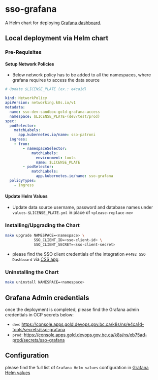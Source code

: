 # sso-grafana

A Helm chart for deploying [Grafana dashboard](https://github.com/grafana/helm-charts/tree/main/charts/grafana).

## Local deployment via Helm chart

### Pre-Requisites

#### Setup Network Policies

- Below network policy has to be added to all the namespaces, where grafana requires to access the data source

```yaml
# Update $LICENSE_PLATE (ex.: e4ca1d)

kind: NetworkPolicy
apiVersion: networking.k8s.io/v1
metadata:
  name: sso-dev-sandbox-gold-grafana-access
  namespace: $LICENSE_PLATE-(dev/test/prod)
spec:
  podSelector:
    matchLabels:
      app.kubernetes.io/name: sso-patroni
  ingress:
    - from:
        - namespaceSelector:
            matchLabels:
              environment: tools
              name: $LICENSE_PLATE
        - podSelector:
            matchLabels:
              app.kubernetes.io/name: sso-grafana
  policyTypes:
    - Ingress
```

#### Update Helm Values

- Update data source username, password and database names under `values-$LICENSE_PLATE.yml` in place of `<please-replace-me>`

### Installing/Upgrading the Chart

```sh
make upgrade NAMESPACE=<namespace> \
             SSO_CLIENT_ID=<sso-client-id> \
             SSO_CLIENT_SECRET=<sso-client-secret>
```

- please find the SSO client credentials of the integration `#4492 SSO Dashboard` via [CSS app](https://bcgov.github.io/sso-requests):

### Uninstalling the Chart

```sh
make uninstall NAMESPACE=<namespace>
```

## Grafana Admin credentials

once the deployment is completed, please find the Grafana admin credentials in OCP secrets below:

- `dev`: https://console.apps.gold.devops.gov.bc.ca/k8s/ns/e4ca1d-tools/secrets/sso-grafana
- `prod`: https://console.apps.gold.devops.gov.bc.ca/k8s/ns/eb75ad-prod/secrets/sso-grafana

## Configuration

please find the full list of `Grafana Helm values` configuration in [Grafana Helm values](https://github.com/grafana/helm-charts/blob/main/charts/grafana/values.yaml)
